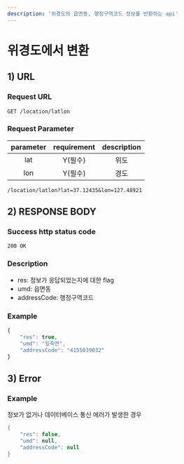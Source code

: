 ```yaml
---
description: '위경도의 읍면동, 행정구역코드 정보를 반환하는 api'
---
```


# 위경도에서 변환

## 1\) URL

### Request URL

```text
GET /location/latlon
```

### Request Parameter

| parameter | requirement | description |
| :---: | :---: | :---: |
| lat | Y\(필수\) | 위도 |
| lon | Y\(필수\) | 경도 |

```markup
/location/latlon?lat=37.12435&lon=127.48921
```

## 2\) RESPONSE BODY

### Success http status code

`200 OK`

### Description

* res: 정보가 응답되었는지에 대한 flag
* umd: 읍면동
* addressCode: 행정구역코드

### Example

```typescript
{
    "res": true,
    "umd": "일죽면",
    "addressCode": "4155039032"
}
```

## 3\) Error

### Example

정보가 없거나 데이터베이스 통신 에러가 발생한 경우

```java
{
    "res": false,
    "umd": null,
    "addressCode": null
}
```

